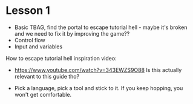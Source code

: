 # Lesson 1

- Basic TBAG, find the portal to escape tutorial hell - maybe it's broken and we need to fix it by improving the game??
- Control flow 
- Input and variables

How to escape tutorial hell inspiration video:
- https://www.youtube.com/watch?v=343EWZS9O88 
Is this actually relevant to this guide tho?

- Pick a language, pick a tool and stick to it. If you keep hopping, you won't get comfortable.
